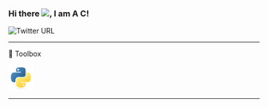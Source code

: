 ### Hi there <img src="https://raw.githubusercontent.com/MartinHeinz/MartinHeinz/master/wave.gif" width="30px">, I am A C!

![Twitter URL](https://img.shields.io/twitter/url?style=social&url=https%3A%2F%2Ftwitter.fr)

----

🧰 Toolbox

<img src="https://github.com/devicons/devicon/blob/master/icons/python/python-original.svg" alt="Python Logo" width="50" height="50"/> 

---
    
